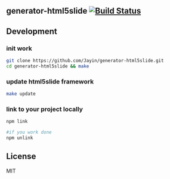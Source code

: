 ## generator-html5slide [![Build Status](https://secure.travis-ci.org/Jayin/generator-html5slide.png?branch=master)](https://travis-ci.org/Jayin/generator-html5slide)

## Development

### init work

```bash
git clone https://github.com/Jayin/generator-html5slide.git
cd generator-html5slide && make
```

### update html5slide framework

```bash
make update
```

### link to your project locally

```bash
npm link

#if you work done
npm unlink
```

## License

MIT
